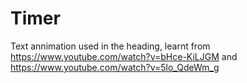# Timer

Text annimation used in the heading, learnt from https://www.youtube.com/watch?v=bHce-KiLJGM and https://www.youtube.com/watch?v=5lo_QdeWm_g 

